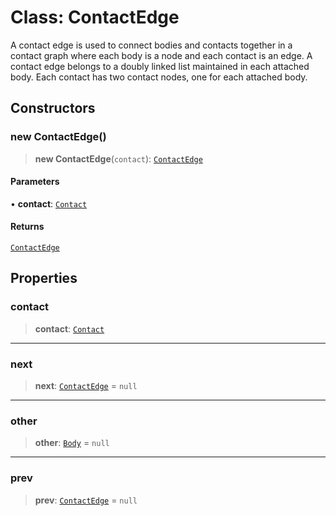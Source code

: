 # Class: ContactEdge

A contact edge is used to connect bodies and contacts together in a contact
graph where each body is a node and each contact is an edge. A contact edge
belongs to a doubly linked list maintained in each attached body. Each
contact has two contact nodes, one for each attached body.

## Constructors

### new ContactEdge()

> **new ContactEdge**(`contact`): [`ContactEdge`](/api/classes/ContactEdge)

#### Parameters

• **contact**: [`Contact`](/api/classes/Contact)

#### Returns

[`ContactEdge`](/api/classes/ContactEdge)

## Properties

### contact

> **contact**: [`Contact`](/api/classes/Contact)

***

### next

> **next**: [`ContactEdge`](/api/classes/ContactEdge) = `null`

***

### other

> **other**: [`Body`](/api/classes/Body) = `null`

***

### prev

> **prev**: [`ContactEdge`](/api/classes/ContactEdge) = `null`
